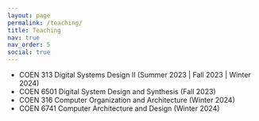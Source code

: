 ```yaml
---
layout: page
permalink: /teaching/
title: Teaching
nav: true
nav_order: 5
social: true
---
```


- COEN 313 Digital Systems Design II (Summer 2023 \| Fall 2023 \| Winter 2024)
- COEN 6501 Digital System Design and Synthesis (Fall 2023)
- COEN 316 Computer Organization and Architecture (Winter 2024)
- COEN 6741 Computer Architecture and Design (Winter 2024)
